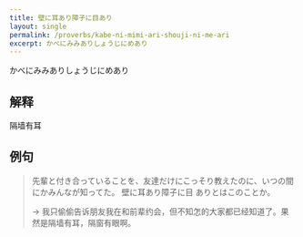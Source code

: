 ```yaml
---
title: 壁に耳あり障子に目あり
layout: single
permalink: /proverbs/kabe-ni-mimi-ari-shouji-ni-me-ari
excerpt: かべにみみありしょうじにめあり
---
```


かべにみみありしょうじにめあり

## 解释

隔墙有耳

## 例句

> 先輩と付き合っていることを、友達だけにこっそり教えたのに、いつの間にかみんなが知ってた。 壁に耳あり障子に目 ありとはこのことか。
>
> → 我只偷偷告诉朋友我在和前辈约会，但不知怎的大家都已经知道了。果然是隔墙有耳，隔窗有眼啊。

